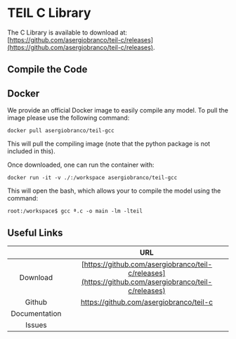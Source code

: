 TEIL C Library
==============

The C Library is available to download at: [https://github.com/asergiobranco/teil-c/releases](https://github.com/asergiobranco/teil-c/releases).

## Compile the Code

## Docker 

We provide an official Docker image to easily compile any model. To pull the image please use the following command:

`docker pull asergiobranco/teil-gcc`

This will pull the compiling image (note that the python package is not included in this). 

Once downloaded, one can run the container with:

`docker run -it -v ./:/workspace asergiobranco/teil-gcc`

This will open the bash, which allows your to compile the model using the command:

`root:/workspace$ gcc ª.c -o main -lm -lteil`


## Useful Links

|               | URL  |
|:-------------:|:----:|
| Download      | [https://github.com/asergiobranco/teil-c/releases](https://github.com/asergiobranco/teil-c/releases) |
| Github        | https://github.com/asergiobranco/teil-c  |
| Documentation | |
| Issues        | |